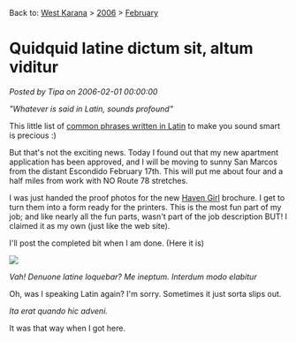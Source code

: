 Back to: [West Karana](/posts/westkarana.md) > [2006](/posts/2006/westkarana.md) > [February](./westkarana.md)
# Quidquid latine dictum sit, altum viditur

*Posted by Tipa on 2006-02-01 00:00:00*

*"Whatever is said in Latin, sounds profound"*

This little list of [common phrases written in Latin](http://www.bbc.co.uk/dna/h2g2/A218882) to make you sound smart is precious :)

But that's not the exciting news. Today I found out that my new apartment application has been approved, and I will be moving to sunny San Marcos from the distant Escondido February 17th. This will put me about four and a half miles from work with NO Route 78 stretches.

I was just handed the proof photos for the new [Haven Girl](http://www.surya.com) brochure. I get to turn them into a form ready for the printers. This is the most fun part of my job; and like nearly all the fun parts, wasn't part of the job description BUT! I claimed it as my own (just like the web site).

I'll post the completed bit when I am done. (Here it is)

![](../../../images/hgbrochure-small.jpg)

*Vah! Denuone latine loquebar? Me ineptum. Interdum modo elabitur*

Oh, was I speaking Latin again? I'm sorry. Sometimes it just sorta slips out.

*Ita erat quando hic adveni.*

It was that way when I got here.
